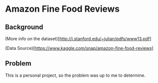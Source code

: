 # Amazon Fine Food Reviews
## Background
(More info on the dataset)[http://i.stanford.edu/~julian/pdfs/www13.pdf]
  
(Data Source)[https://www.kaggle.com/snap/amazon-fine-food-reviews]

## Problem
This is a personal project, so the problem was up to me to determine.